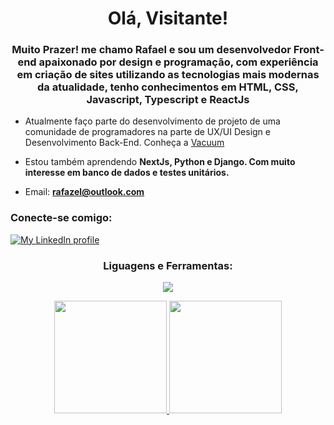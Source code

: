 <h1 align="center">Olá, Visitante!</h1>
<h3 align="center">Muito Prazer! me chamo Rafael e sou um desenvolvedor Front-end apaixonado por design e programação, com experiência em criação de sites utilizando as tecnologias mais modernas da atualidade, tenho conhecimentos em HTML, CSS, Javascript, Typescript e ReactJs</h3>

- Atualmente faço parte do desenvolvimento de projeto de uma comunidade de programadores na parte de UX/UI Design e Desenvolvimento Back-End. Conheça a [Vacuum](https://github.com/VacuumORG)

- Estou também aprendendo **NextJs, Python e Django. Com muito interesse em banco de dados e testes unitários.**

- Email: **rafazel@outlook.com**

<h3 align="left">Conecte-se comigo:</h3>
<div align="left">
  <a href="https://www.linkedin.com/in/rafael-oliveira-16b633277/">
    <img
      src="https://custom-icon-badges.demolab.com/badge/LinkedIn-288AB8.svg?logo=linkedin&logoColor=white&style=for-the-badge"
      alt="My LinkedIn profile"/></a>
</div>

<h3 align="center">Liguagens e Ferramentas:</h3>

<p align="center">
  <a href="https://skillicons.dev">
    <img src="https://skillicons.dev/icons?i=js,html,css,ts,react,nextjs,py,figma,xd,postman,git" />
  </a>
</p>

<div align="center">
<a href="https://github.com/RafaelRtx">
<img height="180em" src="https://github-readme-stats.vercel.app/api/top-langs/?username=RafaelRtx&layout=compact&langs_count=8&theme=dracula"/>
<img height="180em" src="https://github-readme-stats.vercel.app/api?username=RafaelRtx&show_icons=true&theme=dracula&include_all_commits=false&count_private=true"/>
</div>
